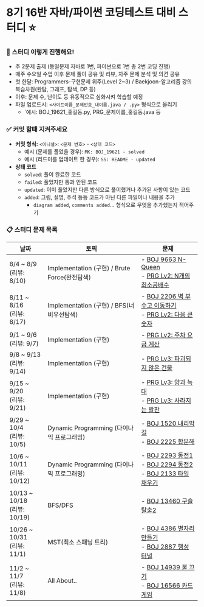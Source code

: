 # 8기 16반 자바/파이썬 코딩테스트 대비 스터디 :star:

### :raising_hand: 스터디 이렇게 진행해요!

- 주 2문제 출제 (동일문제 자바로 1번, 파이썬으로 1번 총 2번 코딩 진행)
- 매주 수요일 수업 이후 문제 풀이 공유 및 리뷰, 차주 문제 분석 및 의견 공유
- 첫 한달: Programmers-구현문제 위주(Level 2~3) / Baekjoon-알고리즘 강의 복습차원(완탐, 그래프, 탐색, DP 등) 
- 이후: 문제 수, 난이도 등 유동적으로 심화시켜 학습할 예정 
- 파일 업로드시: `<사이트이름_문제번호_내이름.java / .py>` 형식으로 올리기
  - `예시: BOJ_19621_홍길동.py, PRG_문제이름_홍길동.java 등

### :white_check_mark: 커밋 할때 지켜주세요 

- **커밋 형식:** `<이니셜>`:  `<문제 번호>` - `<상태 코드>`
  - 예시 (문제를 풀었을 경우): `MK: BOJ_19621 - solved`
  - 예시 (리드미를 업데이트 한 경우): `SS: README - updated`
- **상태 코드**
  - `solved`: 풀이 완료한 코드
  - `failed`: 풀었지만 통과 안된 코드
  - `updated`: 이미 풀었지만 다른 방식으로 풀이했거나 추가된 사항이 있는 코드
  - `added`: 그림, 설명, 주석 등등 코드가 아닌 다른 파일이나 내용을 추가
    - `diagram added`, `comments added`... 형식으로 무엇을 추가했는지 적어주기

### :clipboard: 스터디 문제 목록

| 날짜                          | 토픽                       | 문제                                                         |
| ----------------------------- | -------------------------- | ------------------------------------------------------------ |
| 8/4 ~ 8/9<br />(리뷰: 8/10) | Implementation (구현) / Brute Force(완전탐색)   | - <a href="https://www.acmicpc.net/problem/9663">BOJ 9663 N-Queen</a><br />- <a href="https://school.programmers.co.kr/learn/courses/30/lessons/12953">PRG Lv2: N개의 최소공배수</a><br />|
| 8/11 ~ 8/16<br />(리뷰: 8/17) | Implementation (구현) / BFS(너비우선탐색)   | - <a href="https://www.acmicpc.net/problem/2206">BOJ 2206 벽 부수고 이동하기</a><br />- <a href="https://school.programmers.co.kr/learn/courses/30/lessons/12911">PRG Lv2: 다음 큰 숫자</a><br />|
| 9/1 ~ 9/6<br />(리뷰: 9/7) | Implementation (구현)   | - <a href="https://school.programmers.co.kr/learn/courses/30/lessons/92341">PRG Lv2: 주차 요금 계산</a>|
| 9/8 ~ 9/13<br />(리뷰: 9/14) | Implementation (구현)   | - <a href="https://school.programmers.co.kr/learn/courses/30/lessons/92344">PRG Lv3: 파괴되지 않은 건물 </a>|
| 9/15 ~ 9/20<br />(리뷰: 9/21) | Implementation (구현)   | - <a href="https://school.programmers.co.kr/learn/courses/30/lessons/92343">PRG Lv3: 양과 늑대 </a><br />- <a href="https://school.programmers.co.kr/learn/courses/30/lessons/92345">PRG Lv3: 사라지는 발판 </a>|
| 9/29 ~ 10/4<br />(리뷰: 10/5) | Dynamic Programming (다이나믹 프로그래밍) | - <a href="https://www.acmicpc.net/problem/1520">BOJ 1520 내리막 길 </a><br />- <a href="https://www.acmicpc.net/problem/2225">BOJ 2225 합분해 </a>|
| 10/6 ~ 10/11<br />(리뷰: 10/12) | Dynamic Programming (다이나믹 프로그래밍) | - <a href="https://www.acmicpc.net/problem/2293">BOJ 2293 동전1 </a><br />- <a href="https://www.acmicpc.net/problem/2294">BOJ 2294 동전2 </a><br /> - <a href="https://www.acmicpc.net/problem/2133">BOJ 2133 타일 채우기 </a>|
| 10/13 ~ 10/18<br />(리뷰: 10/19) | BFS/DFS | - <a href="https://www.acmicpc.net/problem/13460">BOJ 13460 구슬 탈출2 </a>|
| 10/26 ~ 10/31<br />(리뷰: 11/1) | MST(최소 스패닝 트리) | - <a href="https://www.acmicpc.net/problem/4386">BOJ 4386 별자리 만들기 </a><br/>- <a href="https://www.acmicpc.net/problem/2887">BOJ 2887 행성 터널 </a>|
| 11/2 ~ 11/7<br />(리뷰: 11/8) | All About.. | - <a href="https://www.acmicpc.net/problem/14939">BOJ 14939 불 끄기 </a><br/>- <a href="https://www.acmicpc.net/problem/16566">BOJ 16566 카드게임 </a>|

